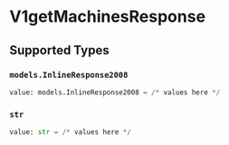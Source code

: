 # V1getMachinesResponse


## Supported Types

### `models.InlineResponse2008`

```python
value: models.InlineResponse2008 = /* values here */
```

### `str`

```python
value: str = /* values here */
```

